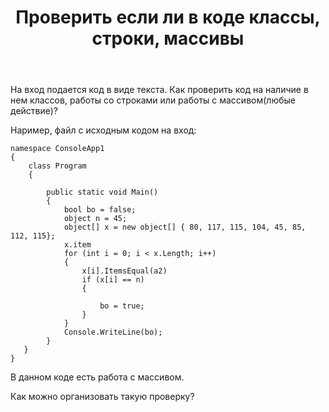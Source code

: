 ﻿---
title: "Проверить если ли в коде классы, строки, массивы"
se.owner.user_id: 276718
se.owner.display_name: "Kisa777"
se.owner.link: "https://ru.stackoverflow.com/users/276718/kisa777"
se.link: "https://ru.stackoverflow.com/questions/809884/%d0%9f%d1%80%d0%be%d0%b2%d0%b5%d1%80%d0%b8%d1%82%d1%8c-%d0%b5%d1%81%d0%bb%d0%b8-%d0%bb%d0%b8-%d0%b2-%d0%ba%d0%be%d0%b4%d0%b5-%d0%ba%d0%bb%d0%b0%d1%81%d1%81%d1%8b-%d1%81%d1%82%d1%80%d0%be%d0%ba%d0%b8-%d0%bc%d0%b0%d1%81%d1%81%d0%b8%d0%b2%d1%8b"
se.question_id: 809884
se.post_type: question
se.score: 1
---
<p>На вход подается код в виде текста. Как проверить код на наличиe в нем классов, работы со строками или работы с массивом(любые действие)? </p>

<p>Наример, файл с исходным кодом на вход:</p>

<pre><code>namespace ConsoleApp1
{
    class Program
    {

        public static void Main()
        {
            bool bo = false;
            object n = 45;
            object[] x = new object[] { 80, 117, 115, 104, 45, 85, 112, 115};
            x.item
            for (int i = 0; i &lt; x.Length; i++)
            {
                x[i].ItemsEqual(a2)
                if (x[i] == n)
                {

                    bo = true;
                }
            }
            Console.WriteLine(bo);
        }
   }
}
</code></pre>

<p>В данном коде есть работа с массивом.</p>

<p>Как можно организовать такую проверку? </p>
